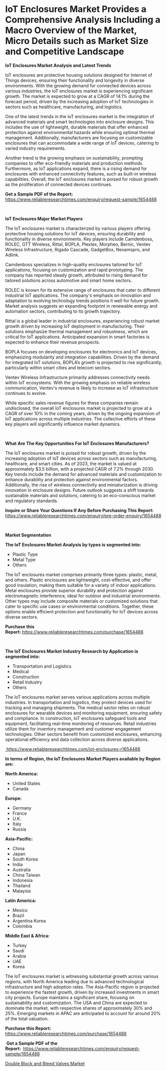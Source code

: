 <p><h1>IoT Enclosures Market Provides a Comprehensive Analysis Including a Macro Overview of the Market, Micro Details such as Market Size and Competitive Landscape</h1></p><p><strong>IoT Enclosures Market Analysis and Latest Trends</strong></p>
<p><p>IoT enclosures are protective housing solutions designed for Internet of Things devices, ensuring their functionality and longevity in diverse environments. With the growing demand for connected devices across various industries, the IoT enclosures market is experiencing significant growth. The market is expected to grow at a CAGR of 14.1% during the forecast period, driven by the increasing adoption of IoT technologies in sectors such as healthcare, manufacturing, and logistics.</p><p>One of the latest trends in the IoT enclosures market is the integration of advanced materials and smart technologies into enclosure designs. This includes the use of lightweight, durable materials that offer enhanced protection against environmental hazards while ensuring optimal thermal management. Additionally, manufacturers are focusing on customizable enclosures that can accommodate a wide range of IoT devices, catering to varied industry requirements.</p><p>Another trend is the growing emphasis on sustainability, prompting companies to offer eco-friendly materials and production methods. Furthermore, as IoT applications expand, there is a rising demand for enclosures with enhanced connectivity features, such as built-in wireless capabilities. Overall, the IoT enclosures market is poised for robust growth as the proliferation of connected devices continues.</p></p>
<p><strong>Get a Sample PDF of the Report:&nbsp;</strong> <a href="https://www.reliableresearchtimes.com/enquiry/request-sample/1654488?utm_campaign=2273&utm_medium=2&utm_source=Github&utm_content=ia&utm_term=11042025&utm_id=iot-enclosures">https://www.reliableresearchtimes.com/enquiry/request-sample/1654488</a></p>
<p>&nbsp;</p>
<p><strong>IoT Enclosures Major Market Players</strong></p>
<p><p>The IoT enclosures market is characterized by various players offering protective housing solutions for IoT devices, ensuring durability and functionality in diverse environments. Key players include Camdenboss, ROLEC, GTT Wireless, Rittal, BOPLA, Plextex, Morpheo, Bernic, Ventev Wireless Infrastructure, Rigado Cascade, GadgetBox, Nexamspro, and Adlink.</p><p>Camdenboss specializes in high-quality enclosures tailored for IoT applications, focusing on customization and rapid prototyping. The company has reported steady growth, attributed to rising demand for tailored solutions across automotive and smart home sectors.</p><p>ROLEC is known for its extensive range of enclosures that cater to different industrial IoT applications. The company's emphasis on innovation and adaptation to evolving technology trends positions it well for future growth. Market analysis suggests an expanding footprint in renewable energy and automation sectors, contributing to its growth trajectory.</p><p>Rittal is a global leader in industrial enclosures, experiencing robust market growth driven by increasing IoT deployment in manufacturing. Their solutions emphasize thermal management and robustness, which are critical for IoT applications. Anticipated expansion in smart factories is expected to enhance their revenue prospects.</p><p>BOPLA focuses on developing enclosures for electronics and IoT devices, emphasizing modularity and integration capabilities. Driven by the demand for integrated IoT solutions, BOPLA’s growth is projected to rise significantly, particularly within smart cities and telecom sectors.</p><p>Ventev Wireless Infrastructure primarily addresses connectivity needs within IoT ecosystems. With the growing emphasis on reliable wireless communication, Ventev's revenue is likely to increase as IoT infrastructure continues to evolve.</p><p>While specific sales revenue figures for these companies remain undisclosed, the overall IoT enclosures market is projected to grow at a CAGR of over 10% in the coming years, driven by the ongoing expansion of IoT applications across multiple industries. The collective efforts of these key players will significantly influence market dynamics.</p></p>
<p>&nbsp;</p>
<p><strong>What Are The Key Opportunities For IoT Enclosures Manufacturers?</strong></p>
<p><p>The IoT enclosures market is poised for robust growth, driven by the increasing adoption of IoT devices across sectors such as manufacturing, healthcare, and smart cities. As of 2023, the market is valued at approximately $3.5 billion, with a projected CAGR of 7.2% through 2030. Key trends include the demand for advanced materials and customization to enhance durability and protection against environmental factors. Additionally, the rise of wireless connectivity and miniaturization is driving innovation in enclosure designs. Future outlook suggests a shift towards sustainable materials and solutions, catering to an eco-conscious market and regulatory standards.</p></p>
<p><strong>Inquire or Share Your Questions If Any Before Purchasing This Report:</strong> <a href="https://www.reliableresearchtimes.com/enquiry/pre-order-enquiry/1654488?utm_campaign=2273&utm_medium=2&utm_source=Github&utm_content=ia&utm_term=11042025&utm_id=iot-enclosures">https://www.reliableresearchtimes.com/enquiry/pre-order-enquiry/1654488</a></p>
<p>&nbsp;</p>
<p><strong>Market Segmentation</strong></p>
<p><strong>The IoT Enclosures Market Analysis by types is segmented into:</strong></p>
<p><ul><li>Plastic Type</li><li>Metal Type</li><li>Others</li></ul></p>
<p><p>The IoT enclosures market comprises primarily three types: plastic, metal, and others. Plastic enclosures are lightweight, cost-effective, and offer good insulation, making them suitable for a variety of indoor applications. Metal enclosures provide superior durability and protection against electromagnetic interference, ideal for outdoor and industrial environments. Other types may include composite materials or customized solutions that cater to specific use cases or environmental conditions. Together, these options enable efficient protection and functionality for IoT devices across diverse sectors.</p></p>
<p><strong>Purchase this Report:&nbsp;</strong><a href="https://www.reliableresearchtimes.com/purchase/1654488?utm_campaign=2273&utm_medium=2&utm_source=Github&utm_content=ia&utm_term=11042025&utm_id=iot-enclosures">https://www.reliableresearchtimes.com/purchase/1654488</a></p>
<p>&nbsp;</p>
<p><strong>The IoT Enclosures Market Industry Research by Application is segmented into:</strong></p>
<p><ul><li>Transportation and Logistics</li><li>Medical</li><li>Construction</li><li>Retail Industry</li><li>Others</li></ul></p>
<p><p>The IoT enclosures market serves various applications across multiple industries. In transportation and logistics, they protect devices used for tracking and managing shipments. The medical sector relies on robust enclosures for wearable devices and monitoring equipment, ensuring safety and compliance. In construction, IoT enclosures safeguard tools and equipment, facilitating real-time monitoring of resources. Retail industries utilize them for inventory management and customer engagement technologies. Other sectors benefit from customized enclosures, enhancing operational efficiency and data collection across diverse applications.</p></p>
<p><a href="https://www.reliableresearchtimes.com/iot-enclosures-r1654488?utm_campaign=2273&utm_medium=2&utm_source=Github&utm_content=ia&utm_term=11042025&utm_id=iot-enclosures">&nbsp;https://www.reliableresearchtimes.com/iot-enclosures-r1654488</a></p>
<p><strong>In terms of Region, the IoT Enclosures Market Players available by Region are:</strong></p>
<p>
    <p> <strong> North America: </strong>
        <ul>
            <li>United States</li>
            <li>Canada</li>
        </ul>
        </p> 
    <p> <strong> Europe: </strong>
        <ul>
            <li>Germany</li>
            <li>France</li>
            <li>U.K.</li>
            <li>Italy</li>
            <li>Russia</li>
        </ul>
        </p> 
    <p> <strong> Asia-Pacific: </strong>
        <ul>
            <li>China</li>
            <li>Japan</li>
            <li>South Korea</li>
            <li>India</li>
            <li>Australia</li>
            <li>China Taiwan</li>
            <li>Indonesia</li>
            <li>Thailand</li>
            <li>Malaysia</li>
        </ul>
        </p> 
    <p> <strong> Latin America: </strong>
        <ul>
            <li>Mexico</li>
            <li>Brazil</li>
            <li>Argentina Korea</li>
            <li>Colombia</li>
        </ul>
        </p> 
    <p> <strong> Middle East & Africa: </strong>
        <ul>
            <li>Turkey</li>
            <li>Saudi</li>
            <li>Arabia</li>
            <li>UAE</li>
            <li>Korea</li>
        </ul>
    </p>
    </p>
<p><p>The IoT enclosures market is witnessing substantial growth across various regions, with North America leading due to advanced technological infrastructure and high adoption rates. The Asia-Pacific region is projected to experience the fastest growth, driven by increased investments in smart city projects. Europe maintains a significant share, focusing on sustainability and customization. The USA and China are expected to dominate the market, with respective shares of approximately 30% and 25%. Emerging markets in APAC are anticipated to account for around 20% of the total valuation.</p></p>
<p><strong>Purchase this Report: </strong><a href="https://www.reliableresearchtimes.com/purchase/1654488?utm_campaign=2273&utm_medium=2&utm_source=Github&utm_content=ia&utm_term=11042025&utm_id=iot-enclosures">https://www.reliableresearchtimes.com/purchase/1654488</a></p>
<p>&nbsp;<strong>Get a Sample PDF of the Report:&nbsp;&nbsp;</strong><a href="https://www.reliableresearchtimes.com/enquiry/request-sample/1654488?utm_campaign=2273&utm_medium=2&utm_source=Github&utm_content=ia&utm_term=11042025&utm_id=iot-enclosures">https://www.reliableresearchtimes.com/enquiry/request-sample/1654488</a></p>
<p><strong></strong></p>
<p><p><a href="https://github.com/osamhcombre/Market-Research-Report-List-1/blob/main/double-block-and-bleed-valves-market.md?utm_campaign=2273&utm_medium=2&utm_source=Github&utm_content=ia&utm_term=11042025&utm_id=iot-enclosures">Double Block and Bleed Valves Market</a></p></p>